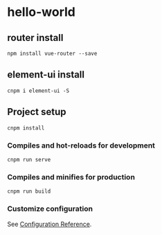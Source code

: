 # hello-world

## router install

```
npm install vue-router --save
```

## element-ui install

```
cnpm i element-ui -S
```

## Project setup
```
cnpm install
```

### Compiles and hot-reloads for development
```
cnpm run serve
```

### Compiles and minifies for production
```
cnpm run build
```

### Customize configuration
See [Configuration Reference](https://cli.vuejs.org/config/).


